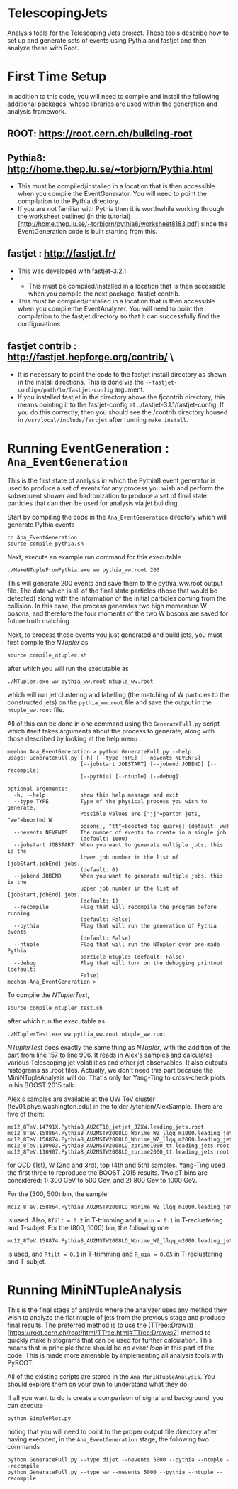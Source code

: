 # TelescopingJets
Analysis tools for the Telescoping Jets project.  These tools describe how to set up and generate sets of events using Pythia and fastjet and then analyze these with Root.

# First Time Setup
In addition to this code, you will need to compile and install the following additional packages, whose libraries are used within the generation and analysis framework.

## ROOT: https://root.cern.ch/building-root   

## Pythia8: http://home.thep.lu.se/~torbjorn/Pythia.html 
- This must be compiled/installed in a location that is then accessible when you compile the EventGenerator.  You will need to point the compilation to the Pythia directory.
- If you are not familiar with Pythia then it is worthwhile working through the worksheet outlined (in this tutorial)[http://home.thep.lu.se/~torbjorn/pythia8/worksheet8183.pdf] since the EventGeneration code is built starting from this.

## fastjet : http://fastjet.fr/
- This was developed with fastjet-3.2.1
- - This must be compiled/installed in a location that is then accessible when you compile the next package, fastjet contrib.
- This must be compiled/installed in a location that is then accessible when you compile the EventAnalyzer.  You will need to point the compilation to the fastjet directory so that it can successfully find the configurations

## fastjet contrib : http://fastjet.hepforge.org/contrib/ \\
- It is necessary to point the code to the fastjet install directory as shown in the install directions.  This is done via the `--fastjet-config=/path/to/fastjet-config` argument.  
- If you installed fastjet in the directory above the fjcontrib directory, this means pointing it to the fastjet-config at ../fastjet-3.1.1/fastjet-config.  If you do this correctly, then you should see the /contrib directory housed in `/usr/local/include/fastjet` after running `make install`.


# Running EventGeneration : `Ana_EventGeneration`
This is the first state of analysis in which the Pythia8 event generator is used to produce a set of events for any process you wish and perform the subsequent shower and hadronization to produce a set of final state particles that can then be used for analysis via jet building.

Start by compiling the code in the `Ana_EventGeneration` directory which will generate Pythia events

```
cd Ana_EventGeneration
source compile_pythia.sh
```

Next, execute an example run command for this executable

```
./MakeNTupleFromPythia.exe ww pythia_ww.root 200
```

This will generate 200 events and save them to the pythia_ww.root output file.  The data which is all of the final state particles (those that would be detected) along with the information of the initial particles coming from the collision.  In this case, the process generates two high momentum W bosons, and therefore the four momenta of the two W bosons are saved for future truth matching.

Next, to process these events you just generated and build jets, you must first compile the _NTupler_ as
```
source compile_ntupler.sh
```

after which you will run the executable as
```
./NTupler.exe ww pythia_ww.root ntuple_ww.root
```

which will run jet clustering and labelling (the matching of W particles to the constructed jets) on the `pythia_ww.root` file and save the output in the `ntuple_ww.root` file.

All of this can be done in one command using the `GenerateFull.py` script which itself takes arguments about the process to generate, along with those described by looking at the help menu :
```
meehan:Ana_EventGeneration > python GenerateFull.py --help
usage: GenerateFull.py [-h] [--type TYPE] [--nevents NEVENTS]
                       [--jobstart JOBSTART] [--jobend JOBEND] [--recompile]
                       [--pythia] [--ntuple] [--debug]

optional arguments:
  -h, --help           show this help message and exit
  --type TYPE          Type of the physical process you wish to generate.
                       Possible values are ["jj"=parton jets, "ww"=boosted W
                       bosons], "tt"=boosted top quarks] (default: ww)
  --nevents NEVENTS    The number of events to create in a single job
                       (default: 1000)
  --jobstart JOBSTART  When you want to generate multiple jobs, this is the
                       lower job number in the list of [jobStart,jobEnd] jobs.
                       (default: 0)
  --jobend JOBEND      When you want to generate multiple jobs, this is the
                       upper job number in the list of [jobStart,jobEnd] jobs.
                       (default: 1)
  --recompile          Flag that will recompile the program before running
                       (default: False)
  --pythia             Flag that will run the generation of Pythia events
                       (default: False)
  --ntuple             Flag that will run the NTupler over pre-made Pythia
                       particle ntuples (default: False)
  --debug              Flag that will turn on the debugging printout (default:
                       False)
meehan:Ana_EventGeneration >
```
To compile the _NTuplerTest_, 
```
source compile_ntupler_test.sh
```
after which run the executable as
```
./NTuplerTest.exe ww pythia_ww.root ntuple_ww.root
```
_NTuplerTest_ does exactly the same thing as _NTupler_, with the addition of the part from line 157 to line 906. It reads in Alex's samples and calculates various Telescoping jet volatilities and other jet observables. It also outputs histograms as .root files. Actually, we don't need this part because the MiniNTupleAnalysis will do. That's only for Yang-Ting to cross-check plots in his BOOST 2015 talk.

Alex's samples are available at the UW TeV cluster (tev01.phys.washington.edu) in the folder /ytchien/AlexSample. There are five of them:
```
mc12_8TeV.14791X.Pythia8_AU2CT10_jetjet_JZXW.leading_jets.root
mc12_8TeV.158864.Pythia8_AU2MSTW2008LO_Wprime_WZ_llqq_m1000.leading_jets.root
mc12_8TeV.158874.Pythia8_AU2MSTW2008LO_Wprime_WZ_llqq_m2000.leading_jets.root
mc12_8TeV.110903.Pythia8_AU2MSTW2008LO_zprime1000_tt.leading_jets.root
mc12_8TeV.110907.Pythia8_AU2MSTW2008LO_zprime2000_tt.leading_jets.root
```
for QCD (1st), W (2nd and 3rd), top (4th and 5th) samples. Yang-Ting used the first three to reproduce the BOOST 2015 results. Two pT bins are considered: 1) 300 GeV to 500 Gev, and 2) 800 Gev to 1000 GeV.

For the (300, 500) bin, the sample
```
mc12_8TeV.158864.Pythia8_AU2MSTW2008LO_Wprime_WZ_llqq_m1000.leading_jets.root
```
is used. Also, `Rfilt = 0.2` in T-trimming and `R_min = 0.1` in T-reclustering and T-subjet. For the (800, 1000) bin, the following one
```
mc12_8TeV.158874.Pythia8_AU2MSTW2008LO_Wprime_WZ_llqq_m2000.leading_jets.root
```
is used, and `Rfilt = 0.1` in T-trimming and `R_min = 0.05` in T-reclustering and T-subjet.

# Running MiniNTupleAnalysis

This is the final stage of analysis where the analyzer uses any method they wish to analyze the flat ntuple of jets from the previous stage and produce final results.  The preferred method is to use the (TTree::Draw())[https://root.cern.ch/root/html/TTree.html#TTree:Draw@2] method to quickly make histograms that can be used for further calculation.  This means that in principle there should be *no event loop* in this part of the code.  This is made more amenable by implementing all analysis tools with PyROOT.

All of the existing scripts are stored in the `Ana_MiniNTupleAnalysis`.  You should explore them on your own to understand what they do.

If all you want to do is create a comparison of signal and background, you can execute
```
python SimplePlot.py
```
noting that you will need to point to the proper output file directory after having executed, in the `Ana_EventGeneration` stage, the following two commands
```
python GenerateFull.py --type dijet --nevents 5000 --pythia --ntuple --recompile
python GenerateFull.py --type ww --nevents 5000 --pythia --ntuple --recompile
```
